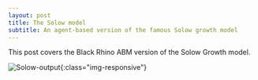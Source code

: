 ```yaml
---
layout: post
title: The Solow model
subtitle: An agent-based version of the famous Solow growth model
---
```


This post covers the Black Rhino ABM version of the Solow Growth model.

![Solow-output]('\img\solow_capital.png'){:class="img-responsive"}

